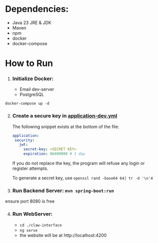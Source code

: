 # Dependencies:
- Java 23 JRE & JDK
- Maven
- npm
- docker
- docker-compose

# How to Run

1. ### Initialize Docker:
    - Email dev-server
    - PostgreSQL
   
`docker-compose up -d`

2. ### Create a secure key in [application-dev.yml](src/main/resources/application-dev.yml)
   The following snippet exists at the bottom of the file:
    ```yaml
   application:
     security:
       jwt:
         secret-key: <SECRET KEY>
         expiration: 86400000 # 1 day
   ```
   If you do not replace the key, the program will refuse any login or register attempts.

   To generate a secret key, use `openssl rand -base64 64| tr -d '\n'4`



3. ### Run Backend Server: `mvn spring-boot:run`
ensure port 8080 is free

4. ### Run WebServer: 
   - `cd ./claw-interface`
   - `ng serve`
   - the website will be at http://localhost:4200
